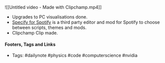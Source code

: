 ![[Untitled video - Made with Clipchamp.mp4]]
- Upgrades to PC visualisations done.
- [Specify for Spotify](https://github.com/khanhas/Spicetify) is a third party editor and mod for Spotify to choose between scripts, themes and mods.
- Clipchamp Clip made.

#### Footers, Tags and Links
- Tags: #dailynote #physics #code #computerscience #nvidia